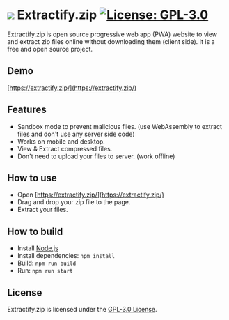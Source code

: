 # ![](./public/favicon.ico) Extractify.zip [![License: GPL-3.0](https://img.shields.io/badge/License-GPL--3.0-yellow.svg)](https://opensource.org/licenses/GPL-3.0)
Extractify.zip is open source progressive web app (PWA) website to view and extract zip files online without downloading them (client side). It is a free and open source project.

## Demo
[https://extractify.zip/](https://extractify.zip/)

## Features
- Sandbox mode to prevent malicious files. (use WebAssembly to extract files and don't use any server side code)
- Works on mobile and desktop.
- View & Extract compressed files.
- Don't need to upload your files to server.  (work offline)

## How to use
- Open [https://extractify.zip/](https://extractify.zip/)
- Drag and drop your zip file to the page.
- Extract your files.

## How to build
- Install [Node.js](https://nodejs.org/en/)
- Install dependencies: `npm install`
- Build: `npm run build`
- Run: `npm run start`

## License
Extractify.zip is licensed under the [GPL-3.0 License](https://opensource.org/licenses/GPL-3.0).